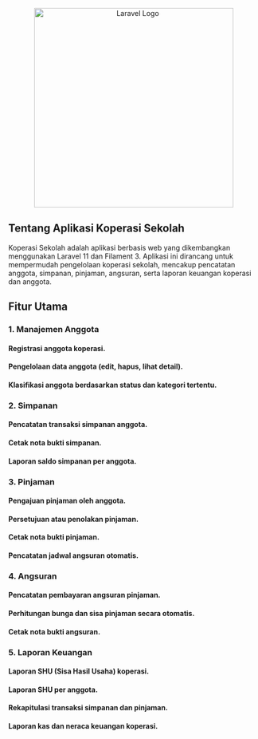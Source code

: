 <p align="center"><a href="https://koperasi.hardiyanti.site" target="_blank"><img src="./storage/app/public/img/web/faficon.png" width="400" alt="Laravel Logo"></a></p>

## Tentang Aplikasi Koperasi Sekolah

Koperasi Sekolah adalah aplikasi berbasis web yang dikembangkan menggunakan Laravel 11 dan Filament 3. Aplikasi ini dirancang untuk mempermudah pengelolaan koperasi sekolah, mencakup pencatatan anggota, simpanan, pinjaman, angsuran, serta laporan keuangan koperasi dan anggota.

## Fitur Utama

### 1. Manajemen Anggota

#### Registrasi anggota koperasi.

#### Pengelolaan data anggota (edit, hapus, lihat detail).

#### Klasifikasi anggota berdasarkan status dan kategori tertentu.

### 2. Simpanan

#### Pencatatan transaksi simpanan anggota.

#### Cetak nota bukti simpanan.

#### Laporan saldo simpanan per anggota.

### 3. Pinjaman

#### Pengajuan pinjaman oleh anggota.

#### Persetujuan atau penolakan pinjaman.

#### Cetak nota bukti pinjaman.

#### Pencatatan jadwal angsuran otomatis.

### 4. Angsuran

#### Pencatatan pembayaran angsuran pinjaman.

#### Perhitungan bunga dan sisa pinjaman secara otomatis.

#### Cetak nota bukti angsuran.

### 5. Laporan Keuangan

#### Laporan SHU (Sisa Hasil Usaha) koperasi.

#### Laporan SHU per anggota.

#### Rekapitulasi transaksi simpanan dan pinjaman.

#### Laporan kas dan neraca keuangan koperasi.
